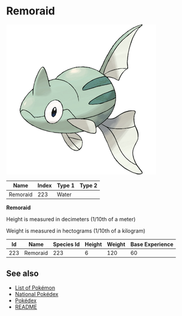 # Remoraid


![Remoraid](images/223.png)

| **Name** | **Index** | **Type 1** | **Type 2** |
|----|----|----|----|
| Remoraid | 223 | Water  |  |

**Remoraid** 


Height is measured in decimeters (1/10th of a meter)

Weight is measured in hectograms (1/10th of a kilogram)

| **Id** | **Name** | **Species Id** | **Height** | **Weight** | **Base Experience** |
|--------|----------|----------------|------------|------------|---------------------|
| 223 | Remoraid | 223 | 6 | 120 | 60 |


## See also

- [List of Pokémon](../pokemon.md)
- [National Pokédex](../national_pokedex.md)
- [Pokédex](../pokedex.md)
- [README](../README.md)
